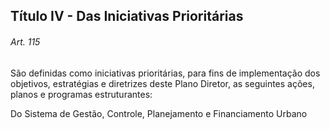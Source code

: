 
## Título IV -  Das Iniciativas Prioritárias

###### Art. 115
São definidas como iniciativas prioritárias, para fins de implementação dos objetivos, estratégias e diretrizes deste Plano Diretor, as seguintes ações, planos e programas estruturantes:

Do Sistema de Gestão, Controle, Planejamento e Financiamento Urbano
